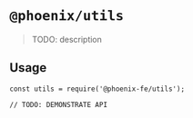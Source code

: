 # `@phoenix/utils`

> TODO: description

## Usage

```
const utils = require('@phoenix-fe/utils');

// TODO: DEMONSTRATE API
```
